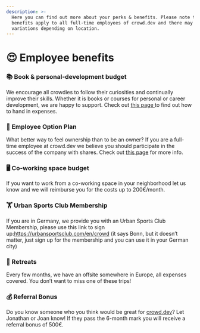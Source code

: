 ```yaml
---
description: >-
  Here you can find out more about your perks & benefits. Please note that these
  benefits apply to all full-time employees of crowd.dev and there may be some
  variations depending on location.
---
```


# 😍 Employee benefits

### 📚 Book & personal-development budget

We encourage all crowdies to follow their curiosities and continually improve their skills. Whether it is books or courses for personal or career development, we are happy to support. Check out [this page ](expenses.md)to find out how to hand in expenses.

### 📃 Employee Option Plan

What better way to feel ownership than to be an owner? If you are a full-time employee at crowd.dev we believe you should participate in the success of the company with shares. Check out [this page](employee-option-plan.md) for more info.

### 🖥️ Co-working space budget

If you want to work from a co-working space in your neighborhood let us know and we will reimburse you for the costs up to 200€/month.&#x20;

### 🏋️ Urban Sports Club Membership

If you are in Germany, we provide you with an Urban Sports Club Membership, please use this link to sign up:https://urbansportsclub.com/en/crowd (it says Bonn, but it doesn’t matter, just sign up for the membership and you can use it in your German city)

### 🌴 Retreats

Every few months, we have an offsite somewhere in Europe, all expenses covered. You don’t want to miss one of these trips!

### 💰 Referral Bonus

Do you know someone who you think would be great for [crowd.dev](http://crowd.dev)? Let Jonathan or Joan know! If they pass the 6-month mark you will receive a referral bonus of 500€.
